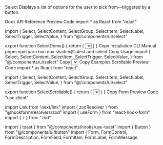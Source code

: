 Select
Displays a list of options for the user to pick from—triggered by a button.

Docs
API Reference
Preview
Code
import * as React from "react"
 
import {
  Select,
  SelectContent,
  SelectGroup,
  SelectItem,
  SelectLabel,
  SelectTrigger,
  SelectValue,
} from "@/components/ui/select"
 
export function SelectDemo() {
  return (
    <Select>
      <SelectTrigger className="w-[180px]">
        <SelectValue placeholder="Select a fruit" />
      </SelectTrigger>
      <SelectContent>
        <SelectGroup>
          <SelectLabel>Fruits</SelectLabel>
          <SelectItem value="apple">Apple</SelectItem>
          <SelectItem value="banana">Banana</SelectItem>
          <SelectItem value="blueberry">Blueberry</SelectItem>
          <SelectItem value="grapes">Grapes</SelectItem>
          <SelectItem value="pineapple">Pineapple</SelectItem>
        </SelectGroup>
      </SelectContent>
    </Select>
  )
}
Copy
Installation
CLI
Manual
pnpm
npm
yarn
bun
npx shadcn@latest add select
Copy
Usage
import {
  Select,
  SelectContent,
  SelectItem,
  SelectTrigger,
  SelectValue,
} from "@/components/ui/select"
Copy
<Select>
  <SelectTrigger className="w-[180px]">
    <SelectValue placeholder="Theme" />
  </SelectTrigger>
  <SelectContent>
    <SelectItem value="light">Light</SelectItem>
    <SelectItem value="dark">Dark</SelectItem>
    <SelectItem value="system">System</SelectItem>
  </SelectContent>
</Select>
Copy
Examples
Scrollable
Preview
Code
import * as React from "react"
 
import {
  Select,
  SelectContent,
  SelectGroup,
  SelectItem,
  SelectLabel,
  SelectTrigger,
  SelectValue,
} from "@/components/ui/select"
 
export function SelectScrollable() {
  return (
    <Select>
      <SelectTrigger className="w-[280px]">
        <SelectValue placeholder="Select a timezone" />
      </SelectTrigger>
      <SelectContent>
        <SelectGroup>
          <SelectLabel>North America</SelectLabel>
          <SelectItem value="est">Eastern Standard Time (EST)</SelectItem>
          <SelectItem value="cst">Central Standard Time (CST)</SelectItem>
          <SelectItem value="mst">Mountain Standard Time (MST)</SelectItem>
          <SelectItem value="pst">Pacific Standard Time (PST)</SelectItem>
          <SelectItem value="akst">Alaska Standard Time (AKST)</SelectItem>
          <SelectItem value="hst">Hawaii Standard Time (HST)</SelectItem>
        </SelectGroup>
        <SelectGroup>
          <SelectLabel>Europe & Africa</SelectLabel>
          <SelectItem value="gmt">Greenwich Mean Time (GMT)</SelectItem>
          <SelectItem value="cet">Central European Time (CET)</SelectItem>
          <SelectItem value="eet">Eastern European Time (EET)</SelectItem>
          <SelectItem value="west">
            Western European Summer Time (WEST)
          </SelectItem>
          <SelectItem value="cat">Central Africa Time (CAT)</SelectItem>
          <SelectItem value="eat">East Africa Time (EAT)</SelectItem>
        </SelectGroup>
        <SelectGroup>
          <SelectLabel>Asia</SelectLabel>
          <SelectItem value="msk">Moscow Time (MSK)</SelectItem>
          <SelectItem value="ist">India Standard Time (IST)</SelectItem>
          <SelectItem value="cst_china">China Standard Time (CST)</SelectItem>
          <SelectItem value="jst">Japan Standard Time (JST)</SelectItem>
          <SelectItem value="kst">Korea Standard Time (KST)</SelectItem>
          <SelectItem value="ist_indonesia">
            Indonesia Central Standard Time (WITA)
          </SelectItem>
        </SelectGroup>
        <SelectGroup>
          <SelectLabel>Australia & Pacific</SelectLabel>
          <SelectItem value="awst">
            Australian Western Standard Time (AWST)
          </SelectItem>
          <SelectItem value="acst">
            Australian Central Standard Time (ACST)
          </SelectItem>
          <SelectItem value="aest">
            Australian Eastern Standard Time (AEST)
          </SelectItem>
          <SelectItem value="nzst">New Zealand Standard Time (NZST)</SelectItem>
          <SelectItem value="fjt">Fiji Time (FJT)</SelectItem>
        </SelectGroup>
        <SelectGroup>
          <SelectLabel>South America</SelectLabel>
          <SelectItem value="art">Argentina Time (ART)</SelectItem>
          <SelectItem value="bot">Bolivia Time (BOT)</SelectItem>
          <SelectItem value="brt">Brasilia Time (BRT)</SelectItem>
          <SelectItem value="clt">Chile Standard Time (CLT)</SelectItem>
        </SelectGroup>
      </SelectContent>
    </Select>
  )
}
Copy
Form
Preview
Code
"use client"
 
import Link from "next/link"
import { zodResolver } from "@hookform/resolvers/zod"
import { useForm } from "react-hook-form"
import { z } from "zod"
 
import { toast } from "@/components/hooks/use-toast"
import { Button } from "@/components/ui/button"
import {
  Form,
  FormControl,
  FormDescription,
  FormField,
  FormItem,
  FormLabel,
  FormMessage,
